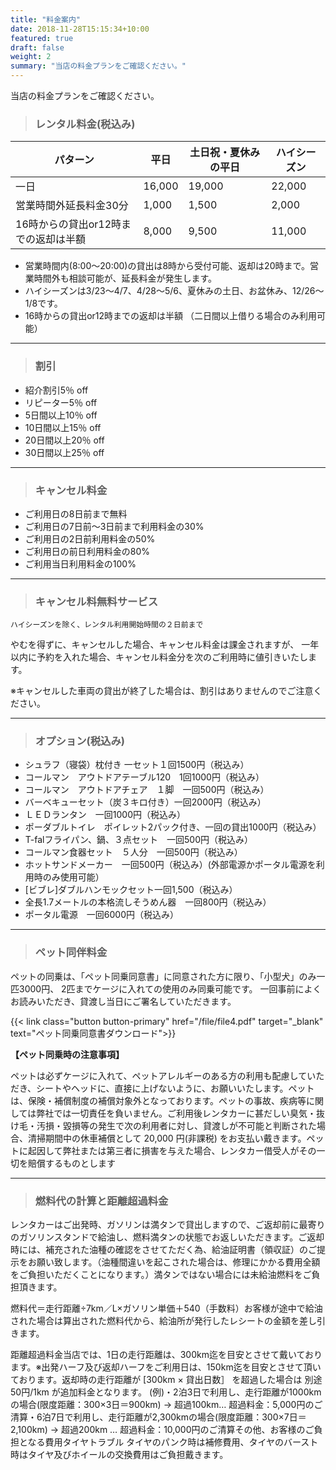 ```yaml
---
title: "料金案内"
date: 2018-11-28T15:15:34+10:00
featured: true
draft: false
weight: 2
summary: "当店の料金プランをご確認ください。"
---
```


当店の料金プランをご確認ください。

> ### レンタル料金(税込み)
パターン | 平日 | 土日祝・夏休みの平日| ハイシーズン
--- | --- | --- | --- 
一日 | 16,000 | 19,000 |22,000
営業時間外延長料金30分 | 1,000| 1,500| 2,000
16時からの貸出or12時までの返却は半額|8,000|9,500|11,000


 - 営業時間内(8:00～20:00)の貸出は8時から受付可能、返却は20時まで。営業時間外も相談可能が、延長料金が発生します。
 - ハイシーズンは3/23～4/7、4/28～5/6、夏休みの土日、お盆休み、12/26～1/8です。
 - 16時からの貸出or12時までの返却は半額 （二日間以上借りる場合のみ利用可能）
---


> ### 割引
- 紹介割引5％ off
- リピーター5％ off
- 5日間以上10％ off
- 10日間以上15％ off
- 20日間以上20％ off
- 30日間以上25％ off
---


> ### キャンセル料金
- ご利用日の8日前まで無料
- ご利用日の7日前～3日前まで利用料金の30%
- ご利用日の2日前利用料金の50%
- ご利用日の前日利用料金の80%
- ご利用当日利用料金の100%
---

> ### キャンセル料無料サービス
```
ハイシーズンを除く、レンタル利用開始時間の２日前まで
```

やむを得ずに、キャンセルした場合、キャンセル料金は課金されますが、
一年以内に予約を入れた場合、キャンセル料金分を次のご利用時に値引きいたします。

※キャンセルした車両の貸出が終了した場合は、割引はありませんのでご注意ください。

---



> ### オプション(税込み)
- シュラフ（寝袋）枕付き 一セット１回1500円（税込み）
- コールマン　アウトドアテーブル120　1回1000円（税込み）
- コールマン　アウトドアチェア　１脚　一回500円（税込み）
- バーベキューセット（炭３キロ付き）一回2000円（税込み）
- ＬＥＤランタン　一回1000円（税込み）
- ポーダブルトイレ　ポイレット2パック付き、一回の貸出1000円（税込み）
- T-falフライパン、鍋、３点セット　一回500円（税込み）
- コールマン食器セット　５人分　一回500円（税込み）
- ホットサンドメーカー　一回500円（税込み）(外部電源かポータル電源を利用時のみ使用可能）
- [ビブレ]ダブルハンモックセット一回1,500（税込み）
- 全長1.7メートルの本格流しそうめん器　一回800円（税込み）
- ポータル電源　一回6000円（税込み）　
---



> ### ペット同伴料金

ペットの同乗は、「ペット同乗同意書」に同意された方に限り、「小型犬」のみ一匹3000円、 2匹までケージに入れての使用のみ同乗可能です。
一回事前によくお読みいただき、貸渡し当日にご署名していただきます。

{{< link class="button button-primary" href="/file/file4.pdf" target="_blank" text="ペット同乗同意書ダウンロード">}}
<br>

**【ペット同乗時の注意事項】**

ペットは必ずケージに入れて、ペットアレルギーのある方の利用も配慮していただき、シートやヘッドに、直接に上げないように、お願いいたします。ペットは、保険・補償制度の補償対象外となっております。ペットの事故、疾病等に関しては弊社では一切責任を負いません。ご利用後レンタカーに甚だしい臭気・抜け毛・汚損・毀損等の発生で次の利用者に対し、貸渡しが不可能と判断された場合、清掃期間中の休車補償として 20,000 円(非課税) をお支払い戴きます。ペットに起因して弊社または第三者に損害を与えた場合、レンタカー借受人がその一切を賠償するものとします

---


> ### 燃料代の計算と距離超過料金

レンタカーはご出発時、ガソリンは満タンで貸出しますので、ご返却前に最寄りのガソリンスタンドで給油し、燃料満タンの状態でお返しいただきます。ご返却時には、補充された油種の確認をさせてただく為、給油証明書（領収証）のご提示をお願い致します。（油種間違いを起こされた場合は、修理にかかる費用全額をご負担いただくことになります。）満タンではない場合には未給油燃料をご負担頂きます。

燃料代＝走行距離÷7km／L×ガソリン単価＋540（手数料）お客様が途中で給油された場合は算出された燃料代から、給油所が発行したレシートの金額を差し引きます。

距離超過料金当店では、1日の走行距離は、300km迄を目安とさせて戴いております。※出発ハーフ及び返却ハーフをご利用日は、150km迄を目安とさせて頂いております。返却時の走行距離が [300km × 貸出日数］ を超過した場合は 別途50円/1km が追加料金となります。 (例)・2泊3日で利用し、走行距離が1000kmの場合(限度距離：300×3日＝900km) → 超過100km… 超過料金：5,000円のご清算・6泊7日で利用し、走行距離が2,300kmの場合(限度距離：300×7日＝2,100km) → 超過200km … 超過料金：10,000円のご清算その他、お客様のご負担となる費用タイヤトラブル タイヤのパンク時は補修費用、タイヤのバースト時はタイヤ及びホイールの交換費用はご負担戴きます。


